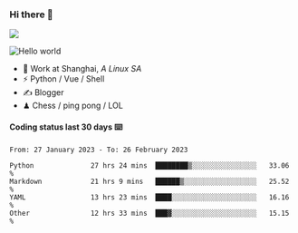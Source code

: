 ### Hi there 👋
![](https://komarev.com/ghpvc/?username=Xuhandsome)


<img src="https://github-readme-stats.vercel.app/api?username=XuHandsome&show_icons=true&theme=merko" alt="Hello world">

<br/>

- 🍻  Work at Shanghai, _A Linux SA_
- ⚡  Python / Vue / Shell
- ✍️  Blogger
- ♟  Chess / ping pong / LOL

#### Coding status last 30 days ⌨️

<!--START_SECTION:waka-->

```text
From: 27 January 2023 - To: 26 February 2023

Python              27 hrs 24 mins  ████████▒░░░░░░░░░░░░░░░░   33.06 %
Markdown            21 hrs 9 mins   ██████▒░░░░░░░░░░░░░░░░░░   25.52 %
YAML                13 hrs 23 mins  ████░░░░░░░░░░░░░░░░░░░░░   16.16 %
Other               12 hrs 33 mins  ███▓░░░░░░░░░░░░░░░░░░░░░   15.15 %
```

<!--END_SECTION:waka-->
